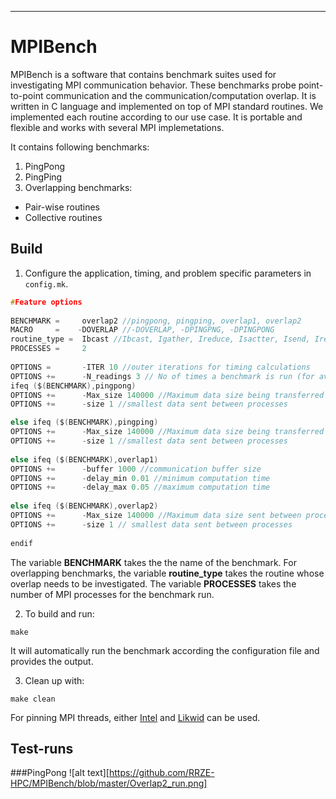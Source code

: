 ***
# MPIBench
MPIBench is a software that contains benchmark suites used for investigating MPI communication behavior. These benchmarks probe point-to-point communication and the communication/computation overlap. It is written in C language and implemented on top of MPI standard routines. We implemented each routine according to our use case. It is portable and flexible and works with several MPI implemetations. 

It contains following benchmarks:
1. PingPong
2. PingPing
3. Overlapping benchmarks: 
* Pair-wise routines  
* Collective routines  

## Build
1. Configure the application, timing, and problem specific parameters in  `config.mk`.
```C
#Feature options
					
BENCHMARK =     overlap2 //pingpong, pingping, overlap1, overlap2
MACRO 	  =    -DOVERLAP //-DOVERLAP, -DPINGPNG, -DPINGPONG
routine_type =  Ibcast //Ibcast, Igather, Ireduce, Isactter, Isend, Irecv
PROCESSES =     2
	
OPTIONS =       -ITER 10 //outer iterations for timing calculations
OPTIONS +=      -N_readings 3 // No of times a benchmark is run (for averaging)
ifeq ($(BENCHMARK),pingpong)
OPTIONS +=      -Max_size 140000 //Maximum data size being transferred between two processes
OPTIONS +=      -size 1 //smallest data sent between processes

else ifeq ($(BENCHMARK),pingping)
OPTIONS +=      -Max_size 140000 //Maximum data size being transferred between two processes
OPTIONS +=      -size 1 //smallest data sent between processes
			
else ifeq ($(BENCHMARK),overlap1)
OPTIONS +=      -buffer 1000 //communication buffer size
OPTIONS +=      -delay_min 0.01 //minimum computation time
OPTIONS +=      -delay_max 0.05 //maximum computation time
			
else ifeq ($(BENCHMARK),overlap2)
OPTIONS +=      -Max_size 140000 //Maximum data size sent between processes
OPTIONS +=      -size 1 // smallest data sent between processes
					
endif
```
The variable **BENCHMARK** takes the the name of the benchmark. For overlapping benchmarks, the variable **routine_type** takes the routine whose overlap needs to be investigated. The variable **PROCESSES** takes the number of MPI processes for the benchmark run. 

2. To build and run:  
``` 
make
```
It will automatically run the benchmark according the configuration file and provides the output.

3. Clean up with:
``` 
make clean
```
For pinning MPI threads, either [Intel](https://software.intel.com/en-us/mpi-developer-reference-linux-environment-variables-for-process-pinning) and [Likwid](https://github.com/RRZE-HPC/likwid/wiki/Likwid-Pin) can be used. 

## Test-runs

###PingPong
![alt text][https://github.com/RRZE-HPC/MPIBench/blob/master/Overlap2_run.png]


